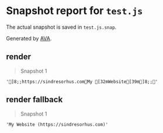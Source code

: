 # Snapshot report for `test.js`

The actual snapshot is saved in `test.js.snap`.

Generated by [AVA](https://ava.li).

## render

> Snapshot 1

    ']8;;https://sindresorhus.comMy [32mWebsite[39m]8;;'

## render fallback

> Snapshot 1

    'My Website (https://sindresorhus.com)'
